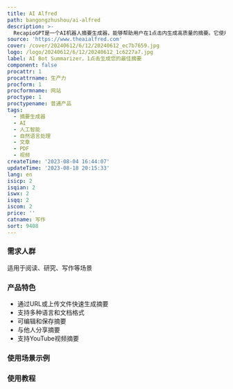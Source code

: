 ```yaml
---
title: AI Alfred
path: bangongzhushou/ai-alfred
description: >-
  RecapioGPT是一个AI机器人摘要生成器，能够帮助用户在1点击内生成高质量的摘要。它使用人工智能和自然语言处理算法，从文章、PDF、视频等内容中提取关键信息，使用户能够快速了解主要观点。用户可以对生成的摘要进行编辑和保存，并可以与他人分享。RecapioGPT支持多种语言和多种文档格式的摘要，是市场上最优质的摘要生成器之一。
source: 'https://www.theaialfred.com'
cover: /cover/20240612/6/12/20240612_ec7b7659.jpg
logo: /logo/20240612/6/12/20240612_1c6227a7.jpg
label: AI Bot Summarizer，1点击生成您的最佳摘要
component: false
procattr: 1
procattrname: 生产力
procform: 1
procformname: 网站
proctype: 1
proctypename: 普通产品
tags:
  - 摘要生成器
  - AI
  - 人工智能
  - 自然语言处理
  - 文章
  - PDF
  - 视频
createTime: '2023-08-04 16:44:07'
updateTime: '2023-08-18 20:15:33'
lang: en
isicp: 2
isqian: 2
iswx: 2
isqq: 2
iscom: 2
price: ''
catname: 写作
sort: 9408
---
```




### 需求人群
适用于阅读、研究、写作等场景

### 产品特色
- 通过URL或上传文件快速生成摘要
- 支持多种语言和文档格式
- 可编辑和保存摘要
- 与他人分享摘要
- 支持YouTube视频摘要

### 使用场景示例


### 使用教程


  
